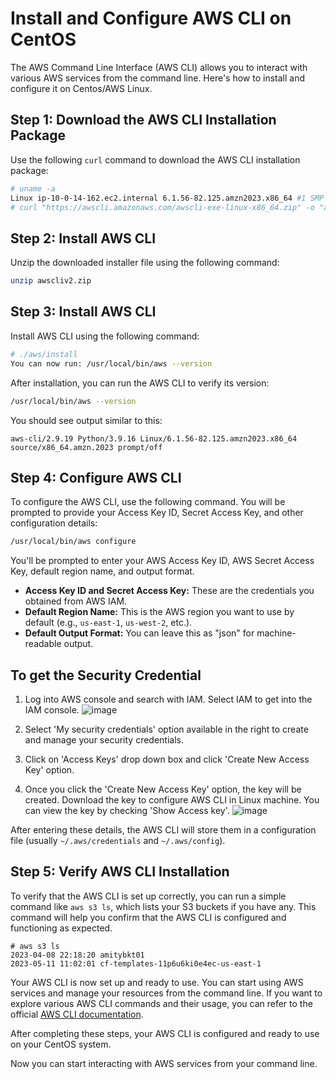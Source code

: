 # Install and Configure AWS CLI on CentOS
The AWS Command Line Interface (AWS CLI) allows you to interact with various AWS services from the command line. Here's how to install and configure it on Centos/AWS Linux.

## Step 1: Download the AWS CLI Installation Package

Use the following `curl` command to download the AWS CLI installation package:

```bash
# uname -a
Linux ip-10-0-14-162.ec2.internal 6.1.56-82.125.amzn2023.x86_64 #1 SMP PREEMPT_DYNAMIC Tue Oct 10 17:03:53 UTC 2023 x86_64 x86_64 x86_64 GNU/Linux
# curl "https://awscli.amazonaws.com/awscli-exe-linux-x86_64.zip" -o "awscliv2.zip"
```

## Step 2: Install AWS CLI

Unzip the downloaded installer file using the following command:

```bash
unzip awscliv2.zip
```

## Step 3: Install AWS CLI

Install AWS CLI using the following command:

```bash
# ./aws/install
You can now run: /usr/local/bin/aws --version
```

After installation, you can run the AWS CLI to verify its version:

```bash
/usr/local/bin/aws --version
```

You should see output similar to this:

```
aws-cli/2.9.19 Python/3.9.16 Linux/6.1.56-82.125.amzn2023.x86_64 source/x86_64.amzn.2023 prompt/off
```

## Step 4: Configure AWS CLI

To configure the AWS CLI, use the following command. You will be prompted to provide your Access Key ID, Secret Access Key, and other configuration details:

```bash
/usr/local/bin/aws configure
```

You'll be prompted to enter your AWS Access Key ID, AWS Secret Access Key, default region name, and output format.

- **Access Key ID and Secret Access Key:** These are the credentials you obtained from AWS IAM.
- **Default Region Name:** This is the AWS region you want to use by default (e.g., `us-east-1`, `us-west-2`, etc.).
- **Default Output Format:** You can leave this as "json" for machine-readable output.

## To get the Security Credential 
1. Log into AWS console and search with IAM. Select IAM to get into the IAM console.
![image](https://github.com/asiandevs/cloud_services/assets/37457408/a85090fe-cc31-4d04-8887-f56bf8698807)

2. Select 'My security credentials' option available in the right to create and manage your security credentials.
3. Click on 'Access Keys' drop down box and click 'Create New Access Key' option.
4. Once you click the 'Create New Access Key' option, the key will be created. Download the key to configure AWS CLI in Linux machine. You can view the key by checking 'Show Access key'.
   ![image](https://github.com/asiandevs/cloud_services/assets/37457408/dfb6ab34-7489-470e-933f-4c8e21802549)

After entering these details, the AWS CLI will store them in a configuration file (usually `~/.aws/credentials` and `~/.aws/config`).

## Step 5: Verify AWS CLI Installation
To verify that the AWS CLI is set up correctly, you can run a simple command like `aws s3 ls`, which lists your S3 buckets if you have any. This command will help you confirm that the AWS CLI is configured and functioning as expected.

```
# aws s3 ls
2023-04-08 22:18:20 amitybkt01
2023-05-11 11:02:01 cf-templates-11p6u6ki0e4ec-us-east-1
```
Your AWS CLI is now set up and ready to use. You can start using AWS services and manage your resources from the command line. If you want to explore various AWS CLI commands and their usage, you can refer to the official [AWS CLI documentation](https://docs.aws.amazon.com/cli/latest/index.html).

After completing these steps, your AWS CLI is configured and ready to use on your CentOS system.

Now you can start interacting with AWS services from your command line.
```

